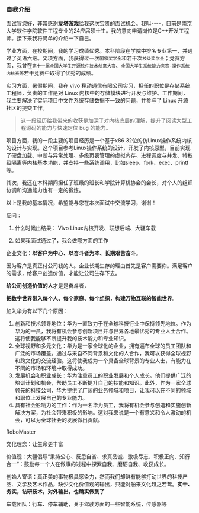 ### 自我介绍

面试官您好，非常感谢**友塔游戏**给我这次宝贵的面试机会。我叫----，目前是南京大学软件学院软件工程专业的24应届硕士生。我的意向申请岗位是C++开发工程师。接下来我将简单的介绍一下自己。

学业方面，在校期间，我的学习成绩优秀。本科阶段在学院中排名专业第一，并通过了英语六级。奖项方面，我获得过一次`国家奖学金`和若干次`校级奖学金`；竞赛方面，我曾在`第十一届全国大学生开源软件技术创意大赛`、`全国大学生系统能力竞赛-操作系统内核赛等`若干竞赛中取得了优秀的成绩。

实习方面，暑假期间，我在 vivo 移动通信有限公司实习，担任的职位是存储系统工程师，负责的工作是对 Linux 内核中的存储模块进行开发与维护。工作期间，我主要解决了实际项目中文件系统存储数据不一致的问题，并参与了 Linux 开源社区的提交工作。

> 这一段经历给我带来的收获是加深了对内核底层的理解，提升了阅读大型工程源码的能力与快速定位 bug 的能力。

项目方面，我的一段主要的项目经历是一个基于x86 32位的仿Linux操作系统内核的设计与实现。这个项目参考Linux操作系统的设计，开发了内核原型，目前实现了硬盘加载、中断与异常处理、多级页表管理的虚拟内存、进程调度与并发、特权级隔离等内核基本功能，并支持一些系统调用，比如sleep、fork、exec、printf等。

其次，我还在本科期间担任了班级的班长和学院计算机协会的会长，对个人的组织协调和沟通能力也有一定的锻炼。

以上是我的基本情况，希望能与您在本次面试中交流学习，谢谢！



反问：

1. 什么时候出结果： Vivo Linux内核开发、联想后端、大疆车载

2. 如果我面试通过了，我会做哪方面的工作

企业文化：**以客户为中心、以奋斗者为本、长期艰苦奋斗**。

因为客户是真正付公司钱的人。企业长期生存的理由首先是客户需要你。满足客户的需求，给客户创造价值，才能让公司生存下去。

**给公司创造价值的人**才是是奋斗者，

**把数字世界带入每个人、每个家庭、每个组织，构建万物互联的智能世界**。

加入华为有以下几个原因：

1. 创新和技术领导地位：华为一直致力于在全球科技行业中保持领先地位。作为华为的一员，我将有机会参与创新项目并与世界各地最优秀的专业人士合作。这将使我能够不断提升我的技术能力和专业知识。
2. 全球视野和多元文化：华为是一家全球化的企业，拥有遍布全球的员工团队和广泛的市场覆盖。通过与来自不同背景和文化的人合作，我可以获得全球视野和跨文化的交流经验。这将使我成为一个具备全球背景的专业人士，有能力在不同的市场和环境中取得成功。
3. 发展机会和职业成长：华为注重员工的职业发展和个人成长。他们提供广泛的培训计划和机会，帮助员工不断提升自己的技能和知识。此外，作为一家全球领先的科技公司，华为提供了广阔的业务领域和项目，让我可以在不同的领域和职位上发展自己的专业能力。
4. 具有社会影响力的工作：作为一名华为员工，我将有机会参与创造和实施创新解决方案，为社会带来积极的影响。这对我来说是一个有意义和令人激动的机会，可以为全球社会的发展做出贡献。

























RoboMaster

文化理念：让生命更丰富

价值观：大疆倡导“秉持公心、反思自省、求真品诚、激极尽志、积极正向、知行合一”：鼓励每一个人在做事的过程中探索自我、磨砺自我、收获成长。

创始人寄语：真正美的事物极具感染力，然而我们却鲜有能够打动世界的科技产品、文学及艺术作品，缺少文化价值观的输出，只能对舶来文化趋之若鹜。**实干、务实，钻研技术，对外输出。也确实做到了**

车载团队：行车、停车辅助，关于驾驶方面的一些智能系统，传感器等
